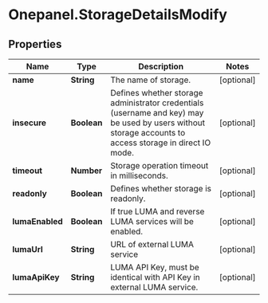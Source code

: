 # Onepanel.StorageDetailsModify

## Properties
Name | Type | Description | Notes
------------ | ------------- | ------------- | -------------
**name** | **String** | The name of storage. | [optional] 
**insecure** | **Boolean** | Defines whether storage administrator credentials (username and key) may be used by users without storage accounts to access storage in direct IO mode.  | [optional] 
**timeout** | **Number** | Storage operation timeout in milliseconds. | [optional] 
**readonly** | **Boolean** | Defines whether storage is readonly. | [optional] 
**lumaEnabled** | **Boolean** | If true LUMA and reverse LUMA services will be enabled. | [optional] 
**lumaUrl** | **String** | URL of external LUMA service | [optional] 
**lumaApiKey** | **String** | LUMA API Key, must be identical with API Key in external LUMA service. | [optional] 


